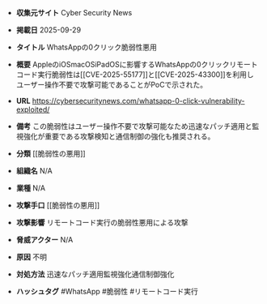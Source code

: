- **収集元サイト**
Cyber Security News

- **掲載日**
2025-09-29

- **タイトル**
WhatsAppの0クリック脆弱性悪用

- **概要**
AppleのiOSmacOSiPadOSに影響するWhatsAppの0クリックリモートコード実行脆弱性は[[CVE-2025-55177]]と[[CVE-2025-43300]]を利用しユーザー操作不要で攻撃可能であることがPoCで示された。

- **URL**
https://cybersecuritynews.com/whatsapp-0-click-vulnerability-exploited/

- **備考**
この脆弱性はユーザー操作不要で攻撃可能なため迅速なパッチ適用と監視強化が重要である攻撃検知と通信制御の強化も推奨される。

- **分類**
[[脆弱性の悪用]]

- **組織名**
N/A

- **業種**
N/A

- **攻撃手口**
[[脆弱性の悪用]]

- **攻撃影響**
リモートコード実行の脆弱性悪用による攻撃

- **脅威アクター**
N/A

- **原因**
不明

- **対処方法**
迅速なパッチ適用監視強化通信制御強化

- **ハッシュタグ**
#WhatsApp #脆弱性 #リモートコード実行
